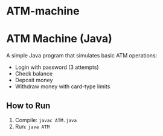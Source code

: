 # ATM-machine
# ATM Machine (Java)

A simple Java program that simulates basic ATM operations:
- Login with password (3 attempts)
- Check balance
- Deposit money
- Withdraw money with card-type limits

## How to Run
1. Compile: `javac ATM.java`
2. Run: `java ATM`
